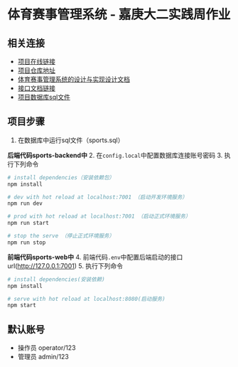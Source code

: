 # 体育赛事管理系统 - 嘉庚大二实践周作业

## 相关连接
- [项目在线链接](http://39.105.108.226:7001)
- [项目仓库地址]()
- [体育赛事管理系统的设计与实现设计文档](https://cnphkngr8e.feishu.cn/file/boxcnb2B5V2LAJjrX6P77cPuItg)
- [接口文档链接](http://note.youdao.com/noteshare?id=f691c1b7400922f6abb96fefc81aad54)
- [项目数据库sql文件](./sports-backend/sports.sql)

## 项目步骤
1. 在数据库中运行sql文件（sports.sql）

**后端代码sports-backend中**
2. 在`config.local`中配置数据库连接账号密码
3. 执行下列命令
``` bash
# install dependencies（安装依赖包）
npm install

# dev with hot reload at localhost:7001 （启动开发环境服务）
npm run dev

# prod with hot reload at localhost:7001 （启动正式环境服务）
npm run start

# stop the serve （停止正式环境服务）
npm run stop
```

**前端代码sports-web中**
4. 前端代码`.env`中配置后端启动的接口url(http://127.0.0.1:7001)
5. 执行下列命令
``` bash
# install dependencies(安装依赖)
npm install

# serve with hot reload at localhost:8080(启动服务)
npm start
```

## 默认账号
- 操作员 operator/123
- 管理员 admin/123